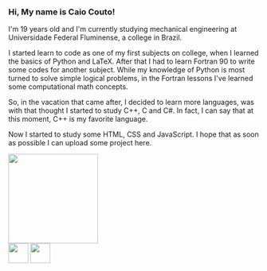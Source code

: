 ### Hi, My name is Caio Couto!

I'm 19 years old and I'm currently studying mechanical engineering at Universidade Federal Fluminense, a college in Brazil.

I started learn to code as one of my first subjects on college, when I learned the basics of Python and LaTeX. After that I had to learn Fortran 90 to write some codes for another subject. While my knowledge of Python is most turned to solve simple logical problems, in the Fortran lessons I've learned some computational math concepts.

So, in the vacation that came after, I decided to learn more languages, was with that thought I started to study C++, C and C#. In fact, I can say that at this moment, C++ is my favorite language.

Now I started to study some HTML, CSS and JavaScript. I hope that as soon as possible I can upload some project here.

<html>
<div>
  <a href="https://github.com/th3worst4" target="_blank">
  <img height="180em" src="https://github-readme-stats.vercel.app/api/top-langs/?username=th3worst4&layout=compact&langs_couns=5&theme=dark"></a>
</div>

<div>
  <a href="https://twitter.com/CaioCouto25" target="_blank">
  <img class=".social-media" height="40em" src="https://img.shields.io/badge/Twitter-1DA1F2?style=for-the-badge&logo=twitter&logoColor=white"></a>
  <a href="https://www.linkedin.com/in/caio-silva-couto-98690221a/" target="_blank">
  <img class=".social-media" height="40em" src="https://img.shields.io/badge/LinkedIn-0077B5?style=for-the-badge&logo=linkedin&logoColor=white"></a>
</div>
</html>
